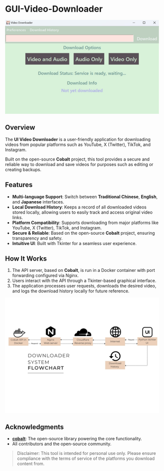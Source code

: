 # GUI-Video-Downloader

![main_screen](src/main_screen.jpg)

## Overview
The **UI Video Downloader** is a user-friendly application for downloading videos from popular platforms such as YouTube, X (Twitter), TikTok, and Instagram.

Built on the open-source **Cobalt** project, this tool provides a secure and reliable way to download and save videos for purposes such as editing or creating backups.

## Features
- **Multi-language Support**: Switch between **Traditional Chinese**, **English**, and **Japanese** interfaces.
- **Local Download History**: Keeps a record of all downloaded videos stored locally, allowing users to easily track and access original video links.
- **Platform Compatibility**: Supports downloading from major platforms like YouTube, X (Twitter), TikTok, and Instagram.
- **Secure & Reliable**: Based on the open-source **Cobalt** project, ensuring transparency and safety.
- **Intuitive UI**: Built with Tkinter for a seamless user experience.

## How It Works
1. The API server, based on **Cobalt**, is run in a Docker container with port forwarding configured via Nginx.
2. Users interact with the API through a Tkinter-based graphical interface.
3. The application processes user requests, downloads the desired video, and logs the download history locally for future reference.

![Flowchart](src/Flowchart.jpg)

## Acknowledgments
- **[cobalt](https://github.com/imputnet/cobalt)**: The open-source library powering the core functionality.
- All contributors and the open-source community.
> Disclaimer: This tool is intended for personal use only. Please ensure compliance with the terms of service of the platforms you download content from.